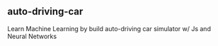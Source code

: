 ## auto-driving-car
Learn Machine Learning by build auto-driving car simulator w/ Js and Neural Networks
